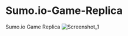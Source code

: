# Sumo.io-Game-Replica
Sumo.io Game Replica
![Screenshot_1](https://user-images.githubusercontent.com/33736786/172002564-0faa240e-4580-4185-bf42-c7763ffbfae3.png)
